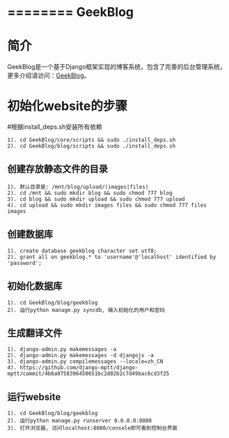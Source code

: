 ========
GeekBlog
========

简介
====

GeekBlog是一个基于Django框架实现的博客系统，包含了完善的后台管理系统，更多介绍请访问：[GeekBlog](http://www.xianglong.me/article/django-based-blog-geekblog/)。


初始化website的步骤
===================

#根据install_deps.sh安装所有依赖

    1). cd GeekBlog/core/scripts && sudo ./install_deps.sh
    2). cd GeekBlog/blog/scripts && sudo ./install_deps.sh

创建存放静态文件的目录
----------------------

    1). 默认目录是: /mnt/blog/upload/(images|files)
    2). cd /mnt && sudo mkdir blog && sudo chmod 777 blog
    3). cd blog && sudo mkdir upload && sudo chmod 777 upload
    4). cd upload && sudo mkdir images files && sudo chmod 777 files images

创建数据库
----------

    1). create database geekblog character set utf8;
    2). grant all on geekblog.* to 'username'@'localhost' identified by 'password';

初始化数据库
------------

    1). cd GeekBlog/blog/geekblog
    2). 运行python manage.py syncdb, 输入初始化的用户和密码

生成翻译文件
------------

    1). django-admin.py makemessages -a
    2). django-admin.py makemessages -d djangojs -a
    3). django-admin.py compilemessages --locale=zh_CN
    4). https://github.com/django-mptt/django-mptt/commit/4b6a9758396450651bc2d02b2c7d49bac6cd3f25

运行website
-----------

    1). cd GeekBlog/blog/geekblog
    2). 运行python manage.py runserver 0.0.0.0:8080
    3). 打开浏览器, 访问localhost:8080/console即可看到控制台界面
